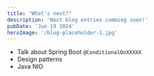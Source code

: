 ```yaml
---
title: "What's next?"
description: 'Next blog entries comming soon!'
pubDate: 'Jun 19 2024'
heroImage: '/blog-placeholder-1.jpg'
---
```


* Talk about Spring Boot `@ConditionalOnXXXXX`
* Design patterns
* Java NIO